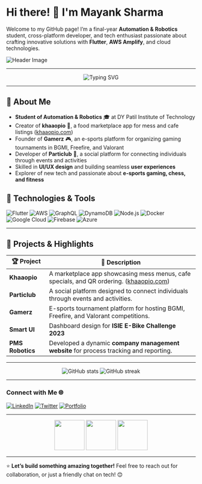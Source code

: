 # Hi there! 👋 I'm Mayank Sharma

Welcome to my GitHub page! I’m a final-year **Automation & Robotics** student, cross-platform developer, and tech enthusiast passionate about crafting innovative solutions with **Flutter**, **AWS Amplify**, and cloud technologies.

![Header Image](https://github.com/MayankOg/MayankOg/blob/main/assets/header.gif)

---

<div align="center">
    <img src="https://readme-typing-svg.herokuapp.com?font=Fira+Code&size=24&duration=4000&pause=1000&color=F7A400&background=00000000&width=435&lines=Full-Stack+Developer;Cloud+Specialist;Automation+%26+Robotics;E-Sports+Organizer;Tech+Enthusiast" alt="Typing SVG" />
</div>

---

## 🚀 About Me

- **Student of Automation & Robotics** 🎓 at DY Patil Institute of Technology
- Creator of **khaaopio** 🍛, a food marketplace app for mess and cafe listings ([khaaopio.com](https://khaaopio.com))
- Founder of **Gamerz** 🎮, an e-sports platform for organizing gaming tournaments in BGMI, Freefire, and Valorant
- Developer of **Particlub** 📅, a social platform for connecting individuals through events and activities
- Skilled in **UI/UX design** and building seamless **user experiences**
- Explorer of new tech and passionate about **e-sports gaming, chess, and fitness**

## 🔧 Technologies & Tools
![Flutter](https://img.shields.io/badge/-Flutter-333333?style=for-the-badge&logo=flutter)
![AWS](https://img.shields.io/badge/-AWS-333333?style=for-the-badge&logo=amazon-aws)
![GraphQL](https://img.shields.io/badge/-GraphQL-333333?style=for-the-badge&logo=graphql)
![DynamoDB](https://img.shields.io/badge/-DynamoDB-333333?style=for-the-badge&logo=amazon-dynamodb)
![Node.js](https://img.shields.io/badge/-Node.js-333333?style=for-the-badge&logo=node.js)
![Docker](https://img.shields.io/badge/-Docker-333333?style=for-the-badge&logo=docker)
![Google Cloud](https://img.shields.io/badge/-Google%20Cloud-333333?style=for-the-badge&logo=google-cloud)
![Firebase](https://img.shields.io/badge/-Firebase-333333?style=for-the-badge&logo=firebase)
![Azure](https://img.shields.io/badge/-Azure-333333?style=for-the-badge&logo=microsoft-azure)

---

## 💼 Projects & Highlights

| 🏆 Project      | 🌟 Description                                                                                       |
|-----------------|-----------------------------------------------------------------------------------------------------|
| **Khaaopio**    | A marketplace app showcasing mess menus, cafe specials, and QR ordering. ([khaaopio.com](https://khaaopio.com)) |
| **Particlub**   | A social platform designed to connect individuals through events and activities.                    |
| **Gamerz**      | E-sports tournament platform for hosting BGMI, Freefire, and Valorant competitions.                |
| **Smart UI**    | Dashboard design for **ISIE E-Bike Challenge 2023**                                                  |
| **PMS Robotics**| Developed a dynamic **company management website** for process tracking and reporting.              |

---

<div align="center">
    <img src="https://github-readme-stats.vercel.app/api?username=MayankOg&show_icons=true&theme=radical&count_private=true" alt="GitHub stats" />
    <img src="https://github-readme-streak-stats.herokuapp.com/?user=MayankOg&theme=radical" alt="GitHub streak" />
</div>

---

### Connect with Me 🌐
[![LinkedIn](https://img.shields.io/badge/LinkedIn-Mayank_Sharma-0077B5?style=for-the-badge&logo=linkedin&logoColor=white)](https://www.linkedin.com/in/yourlinkedin)
[![Twitter](https://img.shields.io/badge/Twitter-@mayank_tech-1DA1F2?style=for-the-badge&logo=twitter&logoColor=white)](https://twitter.com/yourtwitter)
[![Portfolio](https://img.shields.io/badge/Portfolio-Visit-FFA500?style=for-the-badge&logo=firefox)](https://yourportfolio.com)

---

<div align="center">
    <img src="https://media.giphy.com/media/3o7aCTfyhYawdOXcFW/giphy.gif" width="80"/>
    <img src="https://media.giphy.com/media/26gsjCZpPolPr3sBy/giphy.gif" width="80"/>
    <img src="https://media.giphy.com/media/3o6Zt8MgUuvSbkZYWc/giphy.gif" width="80"/>
</div>

---

⭐️ **Let’s build something amazing together!** Feel free to reach out for collaboration, or just a friendly chat on tech! 😊
